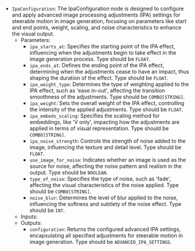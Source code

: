 - `IpaConfiguration`: The IpaConfiguration node is designed to configure and apply advanced image processing adjustments (IPA) settings for steerable motion in image generation, focusing on parameters like start and end points, weight, scaling, and noise characteristics to enhance the visual output.
    - Parameters:
        - `ipa_starts_at`: Specifies the starting point of the IPA effect, influencing when the adjustments begin to take effect in the image generation process. Type should be `FLOAT`.
        - `ipa_ends_at`: Defines the ending point of the IPA effect, determining when the adjustments cease to have an impact, thus shaping the duration of the effect. Type should be `FLOAT`.
        - `ipa_weight_type`: Determines the type of weighting applied to the IPA effect, such as 'ease in-out', affecting the transition smoothness of the adjustments. Type should be `COMBO[STRING]`.
        - `ipa_weight`: Sets the overall weight of the IPA effect, controlling the intensity of the applied adjustments. Type should be `FLOAT`.
        - `ipa_embeds_scaling`: Specifies the scaling method for embeddings, like 'V only', impacting how the adjustments are applied in terms of visual representation. Type should be `COMBO[STRING]`.
        - `ipa_noise_strength`: Controls the strength of noise added to the image, influencing the texture and detail level. Type should be `FLOAT`.
        - `use_image_for_noise`: Indicates whether an image is used as the source for noise, affecting the noise pattern and realism in the output. Type should be `BOOLEAN`.
        - `type_of_noise`: Specifies the type of noise, such as 'fade', affecting the visual characteristics of the noise applied. Type should be `COMBO[STRING]`.
        - `noise_blur`: Determines the level of blur applied to the noise, influencing the softness and subtlety of the noise effect. Type should be `INT`.
    - Inputs:
    - Outputs:
        - `configuration`: Returns the configured advanced IPA settings, encapsulating all specified adjustments for steerable motion in image generation. Type should be `ADVANCED_IPA_SETTINGS`.

